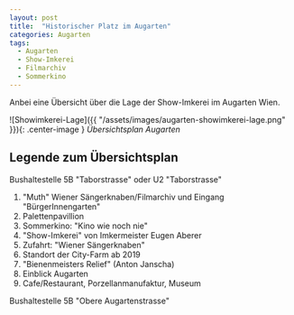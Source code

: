 ```yaml
---
layout: post
title:  "Historischer Platz im Augarten"
categories: Augarten
tags:
  - Augarten
  - Show-Imkerei
  - Filmarchiv
  - Sommerkino
---
```


Anbei eine Übersicht über die Lage der Show-Imkerei im Augarten Wien.

![Showimkerei-Lage]({{ "/assets/images/augarten-showimkerei-lage.png" }}){: .center-image }
*Übersichtsplan Augarten*

## Legende zum Übersichtsplan

Bushaltestelle 5B "Taborstrasse" oder U2 "Taborstrasse"

1. "Muth" Wiener Sängerknaben/Filmarchiv und Eingang "BürgerInnengarten"
2. Palettenpavillion
3. Sommerkino: "Kino wie noch nie"
4. "Show-Imkerei" von Imkermeister Eugen Aberer
5. Zufahrt: "Wiener Sängerknaben"
6. Standort der City-Farm ab 2019
7. "Bienenmeisters Relief" (Anton Janscha)
8. Einblick Augarten
9. Cafe/Restaurant, Porzellanmanufaktur, Museum

Bushaltestelle 5B "Obere Augartenstrasse"